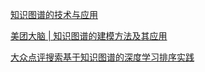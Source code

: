 
[知识图谱的技术与应用](https://mp.weixin.qq.com/s/9fTpwOvOx8hW8lzJqLDVNA)

[美团大脑 | 知识图谱的建模方法及其应用](https://mp.weixin.qq.com/s/u7mvxrvudKmjX4KeGtBiWA)

[大众点评搜索基于知识图谱的深度学习排序实践](https://tech.meituan.com/2019/01/17/dianping-search-deeplearning.html)